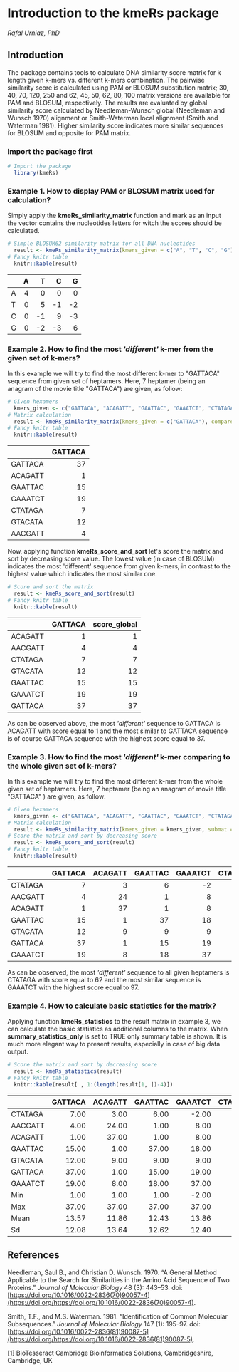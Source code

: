 # Introduction to the kmeRs package
*Rafal Urniaz, PhD*

Introduction
------------

The package contains tools to calculate DNA similarity score matrix for k length given k-mers vs. different k-mers combination. The pairwise similarity score is calculated using PAM or BLOSUM substitution matrix; 30, 40, 70, 120, 250 and 62, 45, 50, 62, 80, 100 matrix versions are available for PAM and BLOSUM, respectively. The results are evaluated by global similarity score calculated by Needleman-Wunsch global (Needleman and Wunsch 1970) alignment or Smith-Waterman local alignment (Smith and Waterman 1981). Higher similarity score indicates more similar sequences for BLOSUM and opposite for PAM matrix.

### Import the package first

``` r
# Import the package 
  library(kmeRs)
```

### Example 1. How to display PAM or BLOSUM matrix used for calculation?

Simply apply the **kmeRs\_similarity\_matrix** function and mark as an input the vector contains the nucleotides letters for witch the scores should be calculated.

``` r
# Simple BLOSUM62 similarity matrix for all DNA nucleotides
  result <- kmeRs_similarity_matrix(kmers_given = c("A", "T", "C", "G"), submat = "BLOSUM62")
# Fancy knitr table
  knitr::kable(result)
```

|     |    A|    T|    C|    G|
|-----|----:|----:|----:|----:|
| A   |    4|    0|    0|    0|
| T   |    0|    5|   -1|   -2|
| C   |    0|   -1|    9|   -3|
| G   |    0|   -2|   -3|    6|

### Example 2. How to find the most *'different'* k-mer from the given set of k-mers?

In this example we will try to find the most different k-mer to "GATTACA" sequence from given set of heptamers. Here, 7 heptamer (being an anagram of the movie title "GATTACA") are given, as follow:

``` r
# Given hexamers
  kmers_given <- c("GATTACA", "ACAGATT", "GAATTAC", "GAAATCT", "CTATAGA", "GTACATA", "AACGATT")
# Matrix calculation 
  result <- kmeRs_similarity_matrix(kmers_given = c("GATTACA"), compare_to = kmers_given , submat = "BLOSUM62") 
# Fancy knitr table
  knitr::kable(result) 
```

|         |  GATTACA|
|---------|--------:|
| GATTACA |       37|
| ACAGATT |        1|
| GAATTAC |       15|
| GAAATCT |       19|
| CTATAGA |        7|
| GTACATA |       12|
| AACGATT |        4|

Now, applying function **kmeRs\_score\_and\_sort** let's score the matrix and sort by decreasing score value. The lowest value (in case of BLOSUM) indicates the most 'different' sequence from given k-mers, in contrast to the highest value which indicates the most similar one.

``` r
# Score and sort the matrix  
  result <- kmeRs_score_and_sort(result)
# Fancy knitr table
  knitr::kable(result)
```

|         |  GATTACA|  score\_global|
|---------|--------:|--------------:|
| ACAGATT |        1|              1|
| AACGATT |        4|              4|
| CTATAGA |        7|              7|
| GTACATA |       12|             12|
| GAATTAC |       15|             15|
| GAAATCT |       19|             19|
| GATTACA |       37|             37|

As can be observed above, the most *'different'* sequence to GATTACA is ACAGATT with score equal to 1 and the most similar to GATTACA sequence is of course GATTACA sequence with the highest score equal to 37.

### Example 3. How to find the most *'different'* k-mer comparing to the whole given set of k-mers?

In this example we will try to find the most different k-mer from the whole given set of heptamers. Here, 7 heptamer (being an anagram of movie title "GATTACA" ) are given, as follow:

``` r
# Given hexamers
  kmers_given <- c("GATTACA", "ACAGATT", "GAATTAC", "GAAATCT", "CTATAGA", "GTACATA", "AACGATT")
# Matrix calculation 
  result <- kmeRs_similarity_matrix(kmers_given = kmers_given, submat = "BLOSUM62")
# Score the matrix and sort by decreasing score 
  result <- kmeRs_score_and_sort(result)
# Fancy knitr table
  knitr::kable(result)
```

|         |  GATTACA|  ACAGATT|  GAATTAC|  GAAATCT|  CTATAGA|  GTACATA|  AACGATT|  score\_global|
|---------|--------:|--------:|--------:|--------:|--------:|--------:|--------:|--------------:|
| CTATAGA |        7|        3|        6|       -2|       37|       11|        0|             62|
| AACGATT |        4|       24|        1|        8|        0|        6|       37|             80|
| ACAGATT |        1|       37|        1|        8|        3|        9|       24|             83|
| GAATTAC |       15|        1|       37|       18|        6|        9|        1|             87|
| GTACATA |       12|        9|        9|        9|       11|       37|        6|             93|
| GATTACA |       37|        1|       15|       19|        7|       12|        4|             95|
| GAAATCT |       19|        8|       18|       37|       -2|        9|        8|             97|

As can be observed, the most *'different'* sequence to all given heptamers is CTATAGA with score equal to 62 and the most similar sequence is GAAATCT with the highest score equal to 97.

### Example 4. How to calculate basic statistics for the matrix?

Applying function **kmeRs\_statistics** to the result matrix in example 3, we can calculate the basic statistics as additional columns to the matrix. When **summary\_statistics\_only** is set to TRUE only summary table is shown. It is much more elegant way to present results, especially in case of big data output.

``` r
# Score the matrix and sort by decreasing score 
  result <- kmeRs_statistics(result)
# Fancy knitr table
  knitr::kable(result[ , 1:(length(result[1, ])-4)])
```

|         |  GATTACA|  ACAGATT|  GAATTAC|  GAAATCT|  CTATAGA|  GTACATA|  AACGATT|  score\_global|
|---------|--------:|--------:|--------:|--------:|--------:|--------:|--------:|--------------:|
| CTATAGA |     7.00|     3.00|     6.00|    -2.00|    37.00|    11.00|     0.00|          62.00|
| AACGATT |     4.00|    24.00|     1.00|     8.00|     0.00|     6.00|    37.00|          80.00|
| ACAGATT |     1.00|    37.00|     1.00|     8.00|     3.00|     9.00|    24.00|          83.00|
| GAATTAC |    15.00|     1.00|    37.00|    18.00|     6.00|     9.00|     1.00|          87.00|
| GTACATA |    12.00|     9.00|     9.00|     9.00|    11.00|    37.00|     6.00|          93.00|
| GATTACA |    37.00|     1.00|    15.00|    19.00|     7.00|    12.00|     4.00|          95.00|
| GAAATCT |    19.00|     8.00|    18.00|    37.00|    -2.00|     9.00|     8.00|          97.00|
| Min     |     1.00|     1.00|     1.00|    -2.00|    -2.00|     6.00|     0.00|          62.00|
| Max     |    37.00|    37.00|    37.00|    37.00|    37.00|    37.00|    37.00|          97.00|
| Mean    |    13.57|    11.86|    12.43|    13.86|     8.86|    13.29|    11.43|          85.29|
| Sd      |    12.08|    13.64|    12.62|    12.40|    13.16|    10.63|    13.83|          12.04|

References
----------

Needleman, Saul B., and Christian D. Wunsch. 1970. “A General Method Applicable to the Search for Similarities in the Amino Acid Sequence of Two Proteins.” *Journal of Molecular Biology* 48 (3): 443–53. doi:[https://doi.org/10.1016/0022-2836(70)90057-4](https://doi.org/https://doi.org/10.1016/0022-2836(70)90057-4).

Smith, T.F., and M.S. Waterman. 1981. “Identification of Common Molecular Subsequences.” *Journal of Molecular Biology* 147 (1): 195–97. doi:[https://doi.org/10.1016/0022-2836(81)90087-5](https://doi.org/https://doi.org/10.1016/0022-2836(81)90087-5).

[1] BioTesseract Cambridge Bioinformatics Solutions, Cambridgeshire, Cambridge, UK
